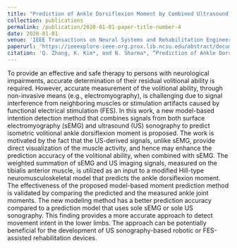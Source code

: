 ```yaml
---
title: "Prediction of Ankle Dorsiflexion Moment by Combined Ultrasound Sonography and Electromyography"
collection: publications
permalink: /publication/2020-01-01-paper-title-number-4
date: 2020-01-01
venue: 'IEEE Transactions on Neural Systems and Rehabilitation Engineering'
paperurl: 'https://ieeexplore-ieee-org.prox.lib.ncsu.edu/abstract/document/8901165'
citation: 'Q. Zhang, K. Kim*, and N. Sharma*, “Prediction of Ankle Dorsiflexion Moment by Combined Ultrasound Sonography and Electromyography,” IEEE Trans. Neural Syst. Rehabil. Eng., vol. 28, no. 1, pp. 318–327, 2020.'
---
```


To provide an effective and safe therapy to persons with neurological impairments, accurate determination of their residual volitional ability is required. However, accurate measurement of the volitional ability, through non-invasive means (e.g., electromyography), is challenging due to signal interference from neighboring muscles or stimulation artifacts caused by functional electrical stimulation (FES). In this work, a new model-based intention detection method that combines signals from both surface electromyography (sEMG) and ultrasound (US) sonography to predict isometric volitional ankle dorsiflexion moment is proposed. The work is motivated by the fact that the US-derived signals, unlike sEMG, provide direct visualization of the muscle activity, and hence may enhance the prediction accuracy of the volitional ability, when combined with sEMG. The weighted summation of sEMG and US imaging signals, measured on the tibialis anterior muscle, is utilized as an input to a modified Hill-type neuromusculoskeletal model that predicts the ankle dorsiflexion moment. The effectiveness of the proposed model-based moment prediction method is validated by comparing the predicted and the measured ankle joint moments. The new modeling method has a better prediction accuracy compared to a prediction model that uses sole sEMG or sole US sonography. This finding provides a more accurate approach to detect movement intent in the lower limbs. The approach can be potentially beneficial for the development of US sonography-based robotic or FES-assisted rehabilitation devices.
